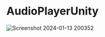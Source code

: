# AudioPlayerUnity
![Screenshot 2024-01-13 200352](https://github.com/miss-kush-kush/AusioPlayerUnity/assets/147203718/63c3bf3a-12f2-46e8-a796-04400766710e)
